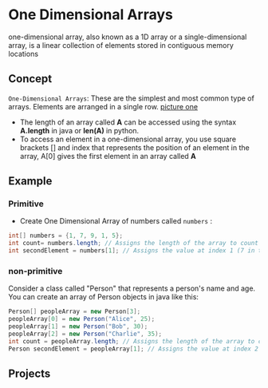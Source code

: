 # One Dimensional Arrays
one-dimensional array, also known as a 1D array or a single-dimensional array, is a linear collection of elements stored in contiguous memory locations 

## Concept
`One-Dimensional Arrays`: These are the simplest and most common type of arrays. Elements are arranged in a single row. [picture one](https://miro.com/welcomeonboard/VmlhamFJYzBvNnF1ZDBHYzhZd2t4WHRuT1VvZnhTWkF0eDRtdUhJSEwxUWVYZHRsWlltaWVrQ0VETlRpcTUwaHwzNDU4NzY0NTcyODA5NjYwMjI5fDI=?share_link_id=27226874419)
- The length of an array called **A** can be accessed using the syntax **A.length** in java or **len(A)** in python.
- To access an element in a one-dimensional array, you use square brackets [] and index that represents the position of an element in the array, A[0] gives the first element in an array called **A** 

## Example 

### Primitive 
- Create One Dimensional Array of numbers called `numbers` : 
```java
int[] numbers = {1, 7, 9, 1, 5};
int count= numbers.length; // Assigns the length of the array to count (5 in this case)
int secondElement = numbers[1]; // Assigns the value at index 1 (7 in this case)
```
[](https://miro.com/welcomeonboard/VmlhamFJYzBvNnF1ZDBHYzhZd2t4WHRuT1VvZnhTWkF0eDRtdUhJSEwxUWVYZHRsWlltaWVrQ0VETlRpcTUwaHwzNDU4NzY0NTcyODA5NjYwMjI5fDI=?share_link_id=27226874419)

### non-primitive
Consider a class called "Person" that represents a person's name and age. You can create an array of Person objects in java like this:
 ``` java
Person[] peopleArray = new Person[3];
peopleArray[0] = new Person("Alice", 25);
peopleArray[1] = new Person("Bob", 30);
peopleArray[2] = new Person("Charlie", 35);
int count = peopleArray.length; // Assigns the length of the array to count (3 in this case)
Person secondElement = peopleArray[1]; // Assigns the value at index 2 to secondElement(the second object )
```

## Projects





